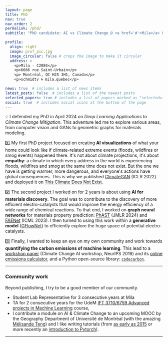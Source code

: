 ```yaml
---
layout: page
title: PhD
nav: true
nav_order: 2
permalink: /phd/
subtitle: "PhD candidate: AI vs Climate Change @ <a href='#'>Mila</a> & <a href='#'>Université de Montréal</a><br/>Supervised by Prof. <a href='#'>Yoshua Bengio</a>"

profile:
  align: right
  image: prof_pic.jpg
  image_circular: false # crops the image to make it circular
  address: >
    <p>Mila - C2084</p>
    <p>6666 rue Saint-Urbain</p>
    <p> Montréal, QC H2S 3H1, Canada</p>
    <p>schmidtv 🌀 mila.quebec</p>

news: true  # includes a list of news items
latest_posts: false  # includes a list of the newest posts
selected_papers: true # includes a list of papers marked as "selected={true}"
social: true  # includes social icons at the bottom of the page
---
```


💡 I defended my PhD in April 2024 on *Deep Learning Applications to Climate Change Mitigation*. This adventure led me to explore various areas, from computer vision and GANs to geometric graphs for materials modeling.

1️⃣ My first PhD project focused on creating **AI visualizations** of what your home could look like if climate-related extreme events (floods, wildfires or smog events) happened there. It's not about climate projections, it's about **empathy**: a climate in which every address in the world is experiencing floods, wildfires and smog at the same time does not exist. But the one we have is getting warmer, more dangerous, and everyone's actions have global consequences. This is why we published [ClimateGAN](https://arxiv.org/abs/2110.02871v1) (ICLR 2022) and deployed it on [This Climate Does Not Exist](https://thisclimatedoesnotexist.com).

2️⃣ The second project I worked on for 2 years is about using **AI for materials discovery**. The goal was to contribute to the discovery of more efficient electro-catalysts that would improve the energy efficiency of a wide range of chemical reactions. To that end, I worked on **graph neural networks** for materials property prediction: [PhAST](https://arxiv.org/abs/2211.12020) (JMLR 2024) and [FAENet](https://arxiv.org/abs/2305.05577v1) (ICML 2023). I then turned to using this work within a **generative model** ([GFlowNet](https://milayb.notion.site/The-GFlowNet-Tutorial-95434ef0e2d94c24aab90e69b30be9b3)) to efficiently explore the huge space of potential electro-catalysts.

3️⃣ Finally, I wanted to keep an eye on my own community and work towards **quantifying the carbon emissions of machine learning**. This lead to a [workshop paper](https://arxiv.org/abs/1910.09700) (Climate Change AI workshop, NeurIPS 2019) and its [online emissions calculator](https://mlco2.github.io/impact/), and a Python open-source library: [`codecarbon`](https://github.com/mlco2/codecarbon).

---

### Community work

Beyond publishing, I try to be a good member of our community.

* Student Lab Representative for 3 consecutive years at Mila
* TA for 2 consecutive years for the UdeM [IFT 3710/6759 Advanced projects in Machine Learning](https://alexhernandezgarcia.github.io/teaching/mlprojects23/) course,
* I contribute a module on AI & Climate Change to an upcoming MOOC by the Geography Department of Université de Montréal (with the amazing [Mélisande Teng](https://melisandeteng.github.io/)) and I like writing tutorials (from [as early as 2015](https://github.com/vict0rsch/deep_learning) or more recently an [introduction to Pytorch](https://github.com/vict0rsch/pytorch-tutorial)).

---
